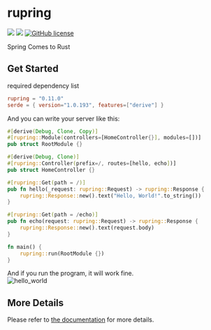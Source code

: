 # rupring

![](https://img.shields.io/badge/language-Rust-red) ![](https://img.shields.io/badge/version-0.12.0-brightgreen) [![GitHub license](https://img.shields.io/badge/license-MIT-blue.svg)](https://github.com/myyrakle/rupring/blob/master/LICENSE)

Spring Comes to Rust

## Get Started

required dependency list

```toml
rupring = "0.11.0"
serde = { version="1.0.193", features=["derive"] }
```

And you can write your server like this:

```rust
#[derive(Debug, Clone, Copy)]
#[rupring::Module(controllers=[HomeController{}], modules=[])]
pub struct RootModule {}

#[derive(Debug, Clone)]
#[rupring::Controller(prefix=/, routes=[hello, echo])]
pub struct HomeController {}

#[rupring::Get(path = /)]
pub fn hello(_request: rupring::Request) -> rupring::Response {
    rupring::Response::new().text("Hello, World!".to_string())
}

#[rupring::Get(path = /echo)]
pub fn echo(request: rupring::Request) -> rupring::Response {
    rupring::Response::new().text(request.body)
}

fn main() {
    rupring::run(RootModule {})
}
```

And if you run the program, it will work fine.  
![hello_world](https://github.com/user-attachments/assets/76d30d84-c7ed-4723-83fc-9394874c9779)

## More Details

Please refer to [the documentation](https://docs.rs/rupring/latest/rupring) for more details.
